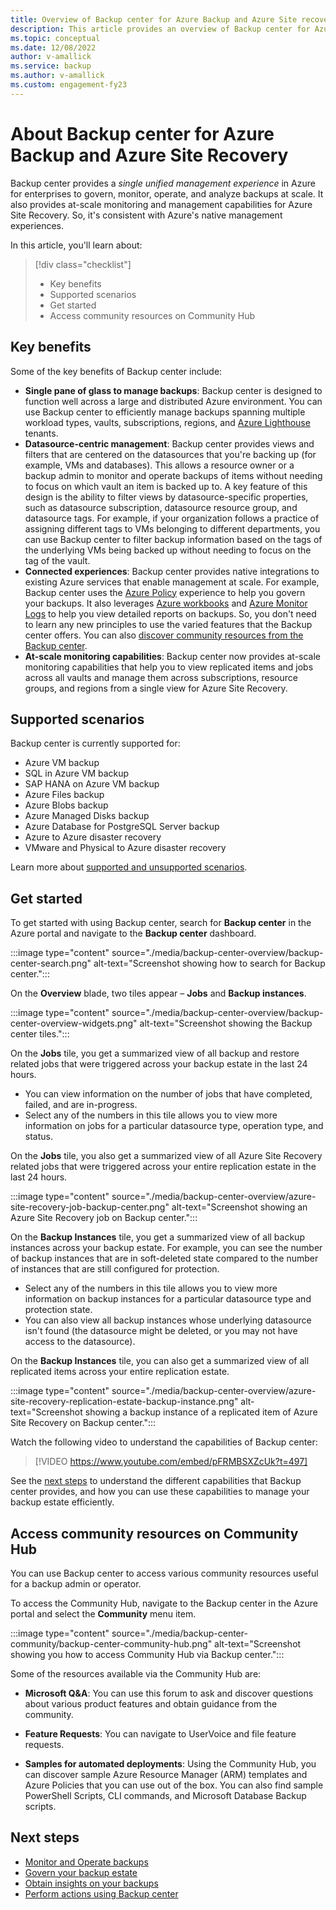 ```yaml
---
title: Overview of Backup center for Azure Backup and Azure Site recovery
description: This article provides an overview of Backup center for Azure.
ms.topic: conceptual
ms.date: 12/08/2022
author: v-amallick
ms.service: backup
ms.author: v-amallick
ms.custom: engagement-fy23
---
```


# About Backup center for Azure Backup and Azure Site Recovery

Backup center provides a *single unified management experience* in Azure for enterprises to govern, monitor, operate, and analyze backups at scale. It also provides at-scale monitoring and management capabilities for Azure Site Recovery. So, it's consistent with Azure's native management experiences.

In this article, you'll learn about:

> [!div class="checklist"]
> - Key benefits
> - Supported scenarios
> - Get started
> - Access community resources on Community Hub

## Key benefits

Some of the key benefits of Backup center include:

- **Single pane of glass to manage backups**: Backup center is designed to function well across a large and distributed Azure environment. You can use Backup center to efficiently manage backups spanning multiple workload types, vaults, subscriptions, regions, and [Azure Lighthouse](../lighthouse/overview.md) tenants.
- **Datasource-centric management**: Backup center provides views and filters that are centered on the datasources that you're backing up (for example, VMs and databases). This allows a resource owner or a backup admin to monitor and operate backups of items without needing to focus on which vault an item is backed up to. A key feature of this design is the ability to filter views by datasource-specific properties, such as datasource subscription, datasource resource group, and datasource tags. For example, if your organization follows a practice of assigning different tags to VMs belonging to different departments, you can use Backup center to filter backup information based on the tags of the underlying VMs being backed up without needing to focus on the tag of the vault.
- **Connected experiences**: Backup center provides native integrations to existing Azure services that enable management at scale. For example, Backup center uses the [Azure Policy](../governance/policy/overview.md) experience to help you govern your backups. It also leverages [Azure workbooks](../azure-monitor/visualize/workbooks-overview.md) and [Azure Monitor Logs](../azure-monitor/logs/data-platform-logs.md) to help you view detailed reports on backups. So, you don't need to learn any new principles to use the varied features that the Backup center offers. You can also [discover community resources from the Backup center](#access-community-resources-on-community-hub).
- **At-scale monitoring capabilities**: Backup center now provides at-scale monitoring capabilities that help you to view replicated items and jobs across all vaults and manage them across subscriptions, resource groups, and regions from a single view for Azure Site Recovery.

## Supported scenarios

Backup center is currently supported for:

- Azure VM backup
- SQL in Azure VM backup
- SAP HANA on Azure VM backup
- Azure Files backup
- Azure Blobs backup
- Azure Managed Disks backup
- Azure Database for PostgreSQL Server backup
- Azure to Azure disaster recovery
- VMware and Physical to Azure disaster recovery

Learn more about [supported and unsupported scenarios](backup-center-support-matrix.md).

## Get started

To get started with using Backup center, search for **Backup center** in the Azure portal and navigate to the **Backup center** dashboard.

:::image type="content" source="./media/backup-center-overview/backup-center-search.png" alt-text="Screenshot showing how to search for Backup center.":::

On the **Overview** blade, two tiles appear – **Jobs** and **Backup instances**.

:::image type="content" source="./media/backup-center-overview/backup-center-overview-widgets.png" alt-text="Screenshot showing the Backup center tiles.":::

On the **Jobs** tile, you get a summarized view of all backup and restore related jobs that were triggered across your backup estate in the last 24 hours.

- You can view information on the number of jobs that have completed, failed, and are in-progress.
- Select any of the numbers in this tile allows you to view more information on jobs for a particular datasource type, operation type, and status.

On the **Jobs** tile, you also get a summarized view of all Azure Site Recovery related jobs that were triggered across your entire replication estate in the last 24 hours.

:::image type="content" source="./media/backup-center-overview/azure-site-recovery-job-backup-center.png" alt-text="Screenshot showing an Azure Site Recovery job on Backup center.":::

On the **Backup Instances** tile, you get a summarized view of all backup instances across your backup estate. For example, you can see the number of backup instances that are in soft-deleted state compared to the number of instances that are still configured for protection.

- Select any of the numbers in this tile allows you to view more information on backup instances for a particular datasource type and protection state.
- You can also view all backup instances whose underlying datasource isn't found (the datasource might be deleted, or you may not have access to the datasource).

On the **Backup Instances** tile, you can also get a summarized view of all replicated items across your entire replication estate.

:::image type="content" source="./media/backup-center-overview/azure-site-recovery-replication-estate-backup-instance.png" alt-text="Screenshot showing a backup instance of a replicated item of Azure Site Recovery on Backup center.":::

Watch the following video to understand the capabilities of Backup center:

> [!VIDEO https://www.youtube.com/embed/pFRMBSXZcUk?t=497]

See the [next steps](#next-steps) to understand the different capabilities that Backup center provides, and how you can use these capabilities to manage your backup estate efficiently.

## Access community resources on Community Hub

You can use Backup center to access various community resources useful for a backup admin or operator.

To access the Community Hub, navigate to the Backup center in the Azure portal and select the **Community** menu item.

:::image type="content" source="./media/backup-center-community/backup-center-community-hub.png" alt-text="Screenshot showing you how to access Community Hub via Backup center.":::

Some of the resources available via the Community Hub are:

- **Microsoft Q&A**: You can use this forum to ask and discover questions about various product features and obtain guidance from the community.

- **Feature Requests**: You can navigate to UserVoice and file feature requests.

- **Samples for automated deployments**: Using the Community Hub, you can discover sample Azure Resource Manager (ARM) templates and Azure Policies that you can use out of the box. You can also find sample PowerShell Scripts, CLI commands, and Microsoft Database Backup scripts.

## Next steps

* [Monitor and Operate backups](backup-center-monitor-operate.md)
* [Govern your backup estate](backup-center-govern-environment.md)
* [Obtain insights on your backups](backup-center-obtain-insights.md)
* [Perform actions using Backup center](backup-center-actions.md)
